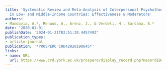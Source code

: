 ```yaml
---
title: 'Systematic Review and Meta-Analysis of Interpersonal Psychotherapy for Depression
  in Low- and Middle-Income Countries: Effectiveness & Moderators'
authors:
- Mandavia, A.*, Renaud, A., Arenz, J., & Verdeli, H.. Sardana. S.*
date: '2020-01-01'
publishDate: '2024-01-31T03:51:20.445749Z'
publication_types:
- article-journal
publication: '*PROSPERO CRD42020190645*'
links:
- name: URL
  url: https://www.crd.york.ac.uk/prospero/display_record.php?RecordID=190645
---
```

